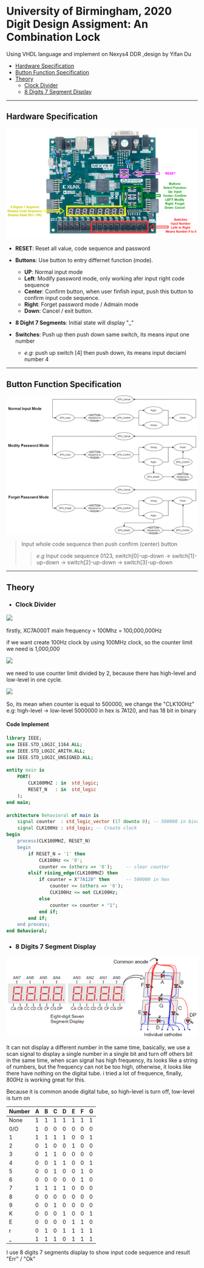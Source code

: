 
# University of Birmingham, 2020 Digit Design Assigment: An Combination Lock
Using VHDL language and implement on Nexys4 DDR ,design by Yifan Du
* [Hardware Specification](#hardware-specification)
* [Button Function Specification](#button-function-specification)
* [Theory](#Theory)
   * [Clock Divider](#Clock-Divider)
   * [8 Digits 7 Segment Display](#8-Digits-7-Segment-Display)
---
## **Hardware Specification**
![avatar](./Figures/board.png)
- **RESET**: Reset all value, code sequence and password

- **Buttons**: Use button to entry differnet function (mode).
   - **UP**: Normal input mode
   - **Left**: Modify password mode, only working afer input right code sequence
   - **Center**: Confirm button, when user finfish input, push this button to confirm input code sequence.  
   - **Right**: Forget password mode / Admain mode
   - **Down**: Cancel / exit button.

- **8 Dight 7 Segments**: Initial state will display "_"

- **Switches**: Push up then push down same switch, its means input one number   
   - *e.g*: push up switch [4] then push down, its means input deciaml number 4

----
## **Button Function Specification**
![avatar](./Figures/Button_Specification.png)

> Input whole code sequence then push confirm (center) button 
>> *e.g* Input code sequence 0123, switch[0]-up-down -> switch[1]-up-down -> switch[2]-up-down -> switch[3]-up-down

----
## **Theory**
* ### **Clock Divider**
<img src="http://chart.googleapis.com/chart?cht=tx&chl= Time = 1 / Frequency" style="border:none;">

firstly, XC7A000T main frequency = 100Mhz = 100,000,000Hz

if we want create 100Hz clock by using 100MHz clock, so the counter limit we need is 1,000,000

<img src="http://chart.googleapis.com/chart?cht=tx&chl= CounterLimit = MainFrequency / 100 = 1000000" style="border:none;">

 we need to use counter limit divided by 2, because there has high-level and low-level in one cycle.

<img src="http://chart.googleapis.com/chart?cht=tx&chl= CounterLimit = CounterLimit / 2 = 1000000/2 = 500000" style="border:none;">

So, its mean when counter is equal to 500000, we change the "CLK100Hz" e.g: high-level -> low-level
5000000 in hex is 7A120, and has 18 bit in binary

#### Code Implement

```VHDL
library IEEE;
use IEEE.STD_LOGIC_1164.ALL;
use IEEE.STD_LOGIC_ARITH.ALL;
use IEEE.STD_LOGIC_UNSIGNED.ALL;

entity main is
    PORT(
        CLK100MHZ : in  std_logic;        
        RESET_N   : in  std_logic
    );
end main;

architecture Behavioral of main is
    signal counter  : std_logic_vector (17 downto 0); -- 500000 in binary has 18 bit
    signal CLK100Hz : std_logic; -- Create clock
begin
    process(CLK100MHZ, RESET_N)
    begin
        if RESET_N = '1' then
            CLK100Hz <= '0';
            counter <= (others => '0');     -- clear counter
        elsif rising_edge(CLK100MHZ) then   
            if counter = X"7A120" then      -- 500000 in hex
                counter <= (others => '0');
                CLK100Hz <= not CLK100Hz;
            else
                counter <= counter + "1";
            end if;
        end if;
    end process;
end Behavioral;
```

* ### **8 Digits 7 Segment Display**
![8_Digits_7_Segments_Display](./Figures/8_Digits_7_Segments_Display.png)

It can not display a different number in the same time, basically, we use a scan signal to display a single number in a single bit and turn off others bit in the same time, when scan signal has high frequency, its looks like a string of numbers, but the frequency can not be too high, otherwise, it looks like there have nothing on the digital tube. i tried a lot of frequence, finally, 800Hz is working great for this.

Because it is common anode digital tube, so high-level is turn off, low-level is turn on

|Number|A|B|C|D|E|F|G|
|-|-|-|-|-|-|-|-|
|None|1|1|1|1|1|1|1|
|0/O|1|0|0|0|0|0|0|
|1|1|1|1|1|0|0|1|
|2|0|1|0|0|1|0|0|
|3|0|1|1|0|0|0|0|
|4|0|0|1|1|0|0|1|
|5|0|0|1|0|0|1|0|
|6|0|0|0|0|0|1|0|
|7|1|1|1|1|0|0|0|
|8|0|0|0|0|0|0|0|
|9|0|0|1|0|0|0|0|
|K|0|0|0|1|0|0|1|
|E|0|0|0|0|1|1|0|
|r|0|1|0|1|1|1|1|
|_|1|1|1|0|1|1|1|


I use 8 digits 7 segments display to show input code sequence and result "Err" / "Ok"

